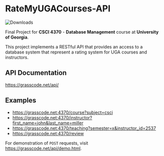 # RateMyUGACourses-API

![Downloads](https://img.shields.io/badge/status-complete-green)

Final Project for **CSCI 4370** - **Database Management** course at **University of Georgia**.

This project implements a RESTful API that provides an access to a database system that represent a rating system for UGA courses and instructors.

## API Documentation
https://grasscode.net/api/

## Examples
- https://grasscode.net:4370/course?subject=csci
- https://grasscode.net:4370/instructor?first_name=john&last_name=miller
- https://grasscode.net:4370/teaching?semester=x&instructor_id=2537
- https://grasscode.net:4370/review

For demonstration of `POST` requests, visit https://grasscode.net/api/demo.html.
